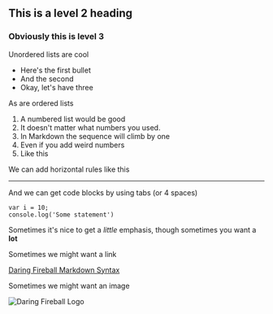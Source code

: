 ## This is a level 2 heading
### Obviously this is level 3

Unordered lists are cool

+ Here's the first bullet
+ And the second
+ Okay, let's have three

As are ordered lists

1. A numbered list would be good
1. It doesn't matter what numbers you used.
1. In Markdown the sequence will climb by one
9. Even if you add weird numbers
6. Like this

We can add horizontal rules like this 

- - -

And we can get code blocks by using tabs (or 4 spaces)

    var i = 10;
    console.log('Some statement')

Sometimes it's nice to get a *little* emphasis, though sometimes you want a **lot**

Sometimes we might want a link

[Daring Fireball Markdown Syntax](http://daringfireball.net/projects/markdown/syntax)

Sometimes we might want an image

![Daring Fireball Logo](http://daringfireball.net/graphics/logos/)
